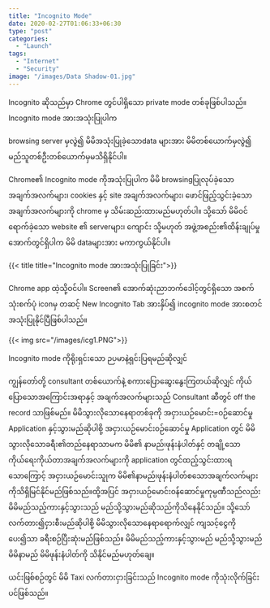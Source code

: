 ```yaml
---
title: "Incognito Mode"
date: 2020-02-27T01:06:33+06:30
type: "post"
categories: 
  - "Launch"
tags:
  - "Internet"
  - "Security"
image: "/images/Data Shadow-01.jpg"
---
```

Incognito ဆိုသည်မှာ Chrome တွင်ပါရှိသော private mode တစ်ခုဖြစ်ပါသည်။ Incognito mode အားအသုံးပြုပါက

 browsing server မှလွဲ၍ မိမိအသုံးပြုခဲ့သောdata များအား မိမိတစ်ယောက်မှလွဲ၍ မည်သူတစ်ဦးတစ်ယောက်မှမသိရှိနိုင်ပါ။

Chrome၏ Incognito mode ကိုအသုံးပြုပါက မိမိ browsingပြုလုပ်ခဲ့သော အချက်အလက်များ၊ cookies နှင့် site အချက်အလက်များ၊ ဖောင်ဖြည့်သွင်းခဲ့သော အချက်အလက်များကို chrome မှ သိမ်းဆည်းထားမည်မဟုတ်ပါ။ သို့သော် မိမိဝင်ရောက်ခဲ့သော website ၏ serverများ၊ ကျောင်း သို့မဟုတ် အဖွဲ့အစည်း၏ထိန်းချုပ်မှုအောက်တွင်ရှိပါက မိမိ dataများအား မကာကွယ်နိုင်ပါ။

{{< title title="Incognito mode အားအသုံးပြုခြင်း">}}

Chrome app ထဲ့သို့ဝင်ပါ။ Screen၏ အောက်ဆုံးညာဘက်ဒေါင့်တွင်ရှိသော အစက်သုံးစက်ပုံ iconမှ တဆင့် New Incognito Tab အားနှိပ်၍ incognito mode အားစတင်အသုံးပြုနိုင်ပြီဖြစ်ပါသည်။

{{< img src="/images/icg1.PNG">}}

Incognito mode ကိုရိုးရှင်းသော ဉပမာနဲ့ရှင်းပြရမည်ဆိုလျှင် 

ကျွန်တော်တို့ consultant တစ်ယောက်နဲ့ စကားပြောဆွေးနွေးကြတယ်ဆိုလျှင် ကိုယ်ပြောသောအကြောင်းအရာနှင့် အချက်အလက်များသည် Consultant ဆီတွင် off the record သာဖြစ်မည်။
မိမိသွားလိုသောနေရာတစ်ခုကို အငှားယဉ်မောင်း=၀ဉ်ဆောင်မှု Application နှင့်သွားမည်ဆိုပါစို့
အငှားယဉ်မောင်း၀ဉ်ဆောင်မှု Application တွင် မိမိသွားလိုသောခရီး၏တည်နေရာသာမက မိမိ၏ နာမည်၊ဖုန်းနံပါတ်နှင့် တချို့သောကိုယ်ရေးကိုယ်တာအချက်အလက်များကို application တွင်ထည့်သွင်းထားရသောကြောင့် အငှားယဉ်မောင်းသူုက မိမိ၏နာမည်၊ဖုန်းနံပါတ်စသောအချက်လက်များ
ကိုသိရှိမြင်နိုင်မည်ဖြစ်သည်။ထို့အပြင် အငှားယဉ်မောင်း၀န်ဆောင်မှုကုမ္ပဏီသည်လည်း မိမိမည်သည့်ကားနှင့်သွားသည် မည်သို့သွားမည်ဆိုသည်ကိုသိနေနိုင်သည်။
သို့သော် လက်တား၍ငှားစီးမည်ဆိုပါစို့ မိမိသွားလိုသောနေရာရောက်လျှင် ကျသင့်ငွေကိုပေး၍သာ ခရီးစဉ်ပြီးဆုံးမည်ဖြစ်သည်။ မိမိမည်သည့်ကားနှင့်သွားမည် မည်သို့သွားမည် မိမိနာမည် မိမိဖုန်းနံပါတ်ကို သိနိုင်မည်မဟုတ်ချေ။

ယင်းဖြစ်စဉ်တွင် မိမိ Taxi လက်တားငှားခြင်းသည် Incognito mode ကိုသုံးလိုက်ခြင်းပင်ဖြစ်သည်။


